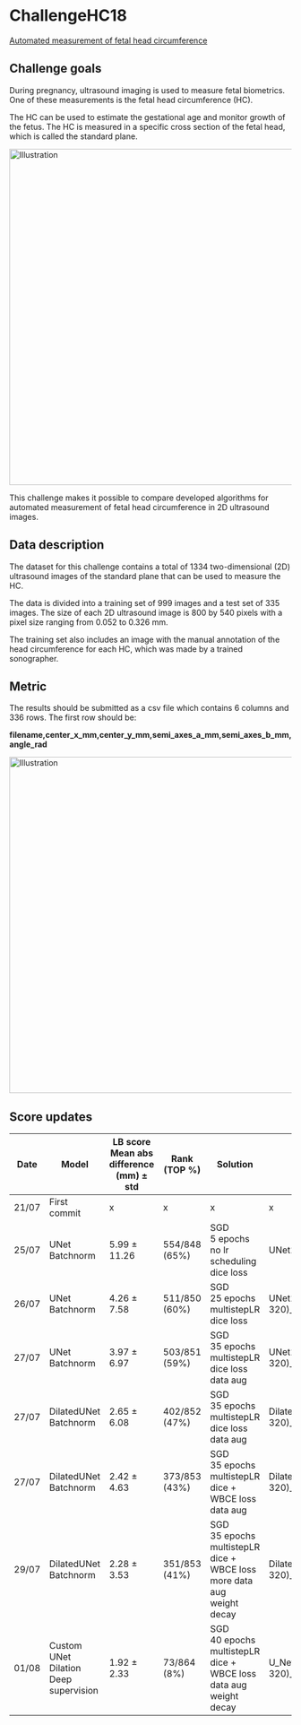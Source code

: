 # ChallengeHC18

[Automated measurement of fetal head circumference](https://hc18.grand-challenge.org/)

## Challenge goals

During pregnancy, ultrasound imaging is used to measure fetal biometrics. One of these measurements is the fetal head circumference (HC).

The HC can be used to estimate the gestational age and monitor growth of the fetus. The HC is measured in a specific cross section of the fetal head, which is called the standard plane.

<img src="https://hc18.grand-challenge.org/media/cache/71/b8/71b84e841fabd10ef8b033131830fcdc@1.5x.png" alt="Illustration" width="600"/>

 This challenge makes it possible to compare developed algorithms for automated measurement of fetal head circumference in 2D ultrasound images.

## Data description

The dataset for this challenge contains a total of 1334 two-dimensional (2D) ultrasound images of the standard plane that can be used to measure the HC.

The data is divided into a training set of 999 images and a test set of 335 images. The size of each 2D ultrasound image is 800 by 540 pixels with a pixel size ranging from 0.052 to 0.326 mm.

The training set also includes an image with the manual annotation of the head circumference for each HC, which was made by a trained sonographer.

## Metric

The results should be submitted as a csv file which contains 6 columns and 336 rows. The first row should be:

**filename,center_x_mm,center_y_mm,semi_axes_a_mm,semi_axes_b_mm,angle_rad**

<img src="https://hc18.grand-challenge.org/media/HC18/public_html/GrandChallangeValues_90xwKFs.png" alt="Illustration" width="600"/>

## Score updates

| Date  | Model                                       | LB score<br>Mean abs difference (mm) ± std | Rank  (TOP %) | Solution                                                                             | weight_name                                                         |
| ----- | ------------------------------------------- | ------------------------------------------ | ------------- | ------------------------------------------------------------------------------------ | ------------------------------------------------------------------- |
| 21/07 | First commit                                | x                                          | x             | x                                                                                    | x                                                                   |
| 25/07 | UNet<br>Batchnorm                           | 5.99 ± 11.26                               | 554/848 (65%) | SGD<br>5 epochs<br>no lr scheduling<br>dice loss                                     | UNet1_loss=0.63_SGD_ep=5_(216, 320)                                 |
| 26/07 | UNet<br>Batchnorm                           | 4.26 ± 7.58                                | 511/850 (60%) | SGD<br>25 epochs<br>multistepLR<br>dice loss                                         | UNet1_dice=0.4405_SGD_ep=29_(216, 320)_wd=0_dice_loss               |
| 27/07 | UNet<br>Batchnorm                           | 3.97 ± 6.97                                | 503/851 (59%) | SGD<br>35 epochs<br>multistepLR<br>dice loss<br>data aug                             | UNet1_dice=0.438_SGD_ep=23_(216, 320)_wd=0_dice_loss                |
| 27/07 | DilatedUNet<br>Batchnorm                    | 2.65 ± 6.08                                | 402/852 (47%) | SGD<br>35 epochs<br>multistepLR<br>dice loss<br>data aug                             | DilatedUNet_dice=0.477_SGD_ep=28_(216, 320)_wd=0_dice_loss          |
| 27/07 | DilatedUNet<br>Batchnorm                    | 2.42 ± 4.63                                | 373/853 (43%) | SGD<br>35 epochs<br>multistepLR<br>dice + WBCE loss<br>data aug                      | DilatedUNet_dice=0.477_SGD_ep=24_(216, 320)_wd=0_bce_dice_loss      |
| 29/07 | DilatedUNet<br>Batchnorm                    | 2.28 ± 3.53                                | 351/853 (41%) | SGD<br>35 epochs<br>multistepLR<br>dice + WBCE loss<br>more data aug<br>weight decay | DilatedUNet_dice=0.478_SGD_ep=28_(216, 320)_wd=0.0001_bce_dice_loss |
| 01/08 | Custom UNet<br>Dilation<br>Deep supervision | 1.92 ± 2.33                                | 73/864 (8%)   | SGD<br>40 epochs<br>multistepLR<br>dice + WBCE loss<br>data aug<br>weight decay      | U_Net_dice=0.476_SGD_ep=30_(216, 320)_wd=0.0001_bce_dice_loss       |

